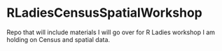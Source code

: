 # RLadiesCensusSpatialWorkshop
Repo that will include materials I will go over for R Ladies workshop I am holding on Census and spatial data.
